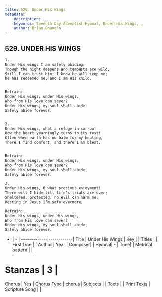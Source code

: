 ```yaml
---
title: 529. Under His Wings
metadata:
    description: 
    keywords: Seventh Day Adventist Hymnal, Under His Wings, , 
    author: Brian Onang'o
---
```



## 529. UNDER HIS WINGS

```txt
1.
Under His wings I am safely abiding;
Though the night deepens and tempests are wild,
Still I can trust Him; I know He will keep me;
he has redeemed me, and I am His child.


Refrain:
Under His wings, under His wings,
Who from His love can sever?
Under His wings, my soul shall abide,
Safely abide forever.


2.
Under His wings, what a refuge in sorrow!
How the heart yearningly turns to its rest!
Often when earth has no balm for my healing,
There I find comfort, and there I am blest.


Refrain:
Under His wings, under His wings,
Who from His love can sever?
Under His wings, my soul shall abide,
Safely abide forever.

3.
Under His wings, O what precious enjoyment!
There will I hide till life’s trials are over;
Sheltered, protected, no evil can harm me;
Resting in Jesus I’m safe evermore.

Refrain:
Under His wings, under His wings,
Who from His love can sever?
Under His wings, my soul shall abide,
Safely abide forever.

```

- |   -  |
-------------|------------|
Title | Under His Wings |
Key |  |
Titles |  |
First Line |  |
Author | 
Year | 
Composer|  |
Hymnal|  - |
Tune|  |
Metrical pattern | |
# Stanzas | 3 |
Chorus | Yes |
Chorus Type | chorus |
Subjects |  |
Texts |  |
Print Texts | 
Scripture Song |  |
  
